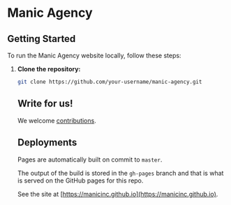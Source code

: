 # Manic Agency

## Getting Started

To run the Manic Agency website locally, follow these steps:

1. **Clone the repository:**

   ```bash
   git clone https://github.com/your-username/manic-agency.git
   ```

   ## Write for us!

   We welcome [contributions](./src/posts/tutorials/contribute.md).

   ## Deployments

   Pages are automatically built on commit to `master`.

   The output of the build is stored in the `gh-pages` branch and that is what is served on the GitHub pages for this repo.

   See the site at [https://manicinc.github.io](https://manicinc.github.io).